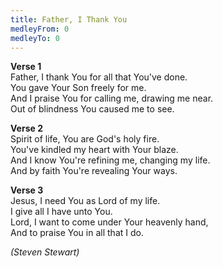 ```yaml
---
title: Father, I Thank You
medleyFrom: 0
medleyTo: 0
---
```


**Verse 1**  
Father, I thank You for all that You've done.  
You gave Your Son freely for me.  
And I praise You for calling me, drawing me near.  
Out of blindness You caused me to see.

**Verse 2**  
Spirit of life, You are God's holy fire.  
You've kindled my heart with Your blaze.  
And I know You're refining me, changing my life.  
And by faith You're revealing Your ways.

**Verse 3**  
Jesus, I need You as Lord of my life.  
I give all I have unto You.  
Lord, I want to come under Your heavenly hand,  
And to praise You in all that I do.

_(Steven Stewart)_
